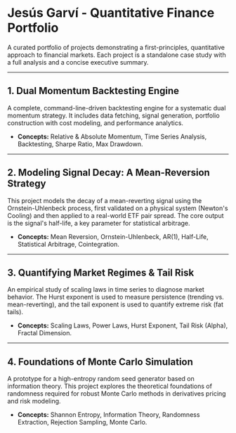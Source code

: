 # Jesús Garví - Quantitative Finance Portfolio

A curated portfolio of projects demonstrating a first-principles, quantitative approach to financial markets. Each project is a standalone case study with a full analysis and a concise executive summary.

---

## 1. Dual Momentum Backtesting Engine
A complete, command-line-driven backtesting engine for a systematic dual momentum strategy. It includes data fetching, signal generation, portfolio construction with cost modeling, and performance analytics.

*   **Concepts:** Relative & Absolute Momentum, Time Series Analysis, Backtesting, Sharpe Ratio, Max Drawdown.


---

## 2. Modeling Signal Decay: A Mean-Reversion Strategy
This project models the decay of a mean-reverting signal using the Ornstein-Uhlenbeck process, first validated on a physical system (Newton's Cooling) and then applied to a real-world ETF pair spread. The core output is the signal's half-life, a key parameter for statistical arbitrage.

*   **Concepts:** Mean Reversion, Ornstein-Uhlenbeck, AR(1), Half-Life, Statistical Arbitrage, Cointegration.



---

## 3. Quantifying Market Regimes & Tail Risk
An empirical study of scaling laws in time series to diagnose market behavior. The Hurst exponent is used to measure persistence (trending vs. mean-reverting), and the tail exponent is used to quantify extreme risk (fat tails).

*   **Concepts:** Scaling Laws, Power Laws, Hurst Exponent, Tail Risk (Alpha), Fractal Dimension.


---

## 4. Foundations of Monte Carlo Simulation
A prototype for a high-entropy random seed generator based on information theory. This project explores the theoretical foundations of randomness required for robust Monte Carlo methods in derivatives pricing and risk modeling.

*   **Concepts:** Shannon Entropy, Information Theory, Randomness Extraction, Rejection Sampling, Monte Carlo.
